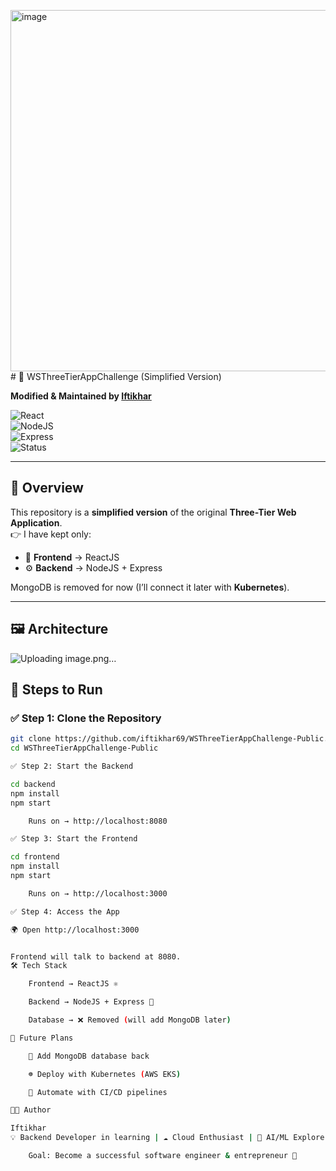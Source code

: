 <img width="1024" height="578" alt="image" src="https://github.com/user-attachments/assets/6eac063f-096a-47da-81e6-809d8103f1e6" /># 🚀 WSThreeTierAppChallenge (Simplified Version)

**Modified & Maintained by [Iftikhar](https://github.com/iftikhar69)**  

![React](https://img.shields.io/badge/Frontend-ReactJS-blue?logo=react)  
![NodeJS](https://img.shields.io/badge/Backend-NodeJS-green?logo=node.js)  
![Express](https://img.shields.io/badge/Framework-Express-lightgrey?logo=express)  
![Status](https://img.shields.io/badge/Database-Removed-red?logo=mongodb)  

---

## 📌 Overview  

This repository is a **simplified version** of the original **Three-Tier Web Application**.  
👉 I have kept only:  
- 🎨 **Frontend** → ReactJS  
- ⚙️ **Backend** → NodeJS + Express  

MongoDB is removed for now (I’ll connect it later with **Kubernetes**).  

---

## 🖼️ Architecture  

![Uploading image.png…]()


## 🚀 Steps to Run  

### ✅ Step 1: Clone the Repository  

```bash
git clone https://github.com/iftikhar69/WSThreeTierAppChallenge-Public.git
cd WSThreeTierAppChallenge-Public

✅ Step 2: Start the Backend

cd backend
npm install
npm start

    Runs on → http://localhost:8080

✅ Step 3: Start the Frontend

cd frontend
npm install
npm start

    Runs on → http://localhost:3000

✅ Step 4: Access the App

🌍 Open http://localhost:3000


Frontend will talk to backend at 8080.
🛠️ Tech Stack

    Frontend → ReactJS ⚛️

    Backend → NodeJS + Express 🚀

    Database → ❌ Removed (will add MongoDB later)

📌 Future Plans

    🔗 Add MongoDB database back

    ☸️ Deploy with Kubernetes (AWS EKS)

    🤖 Automate with CI/CD pipelines

👨‍💻 Author

Iftikhar
💡 Backend Developer in learning | ☁️ Cloud Enthusiast | 🤖 AI/ML Explorer

    Goal: Become a successful software engineer & entrepreneur 🚀
